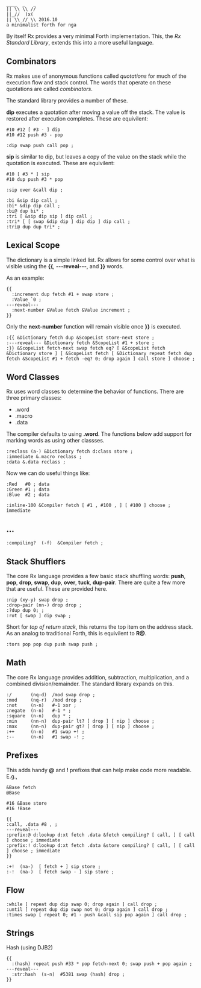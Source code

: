     ____  _   _
    || \\ \\ //
    ||_//  )x(
    || \\ // \\ 2016.10
    a minimalist forth for nga

By itself Rx provides a very minimal Forth implementation. This, the *Rx Standard Library*, extends this into a more useful language.

## Combinators

Rx makes use of anonymous functions called *quotations* for much of the execution flow and stack control. The words that operate on these quotations are called *combinators*.

The standard library provides a number of these.

**dip** executes a quotation after moving a value off the stack. The value is restored after execution completes. These are equivilent:

    #10 #12 [ #3 - ] dip
    #10 #12 push #3 - pop

````
:dip swap push call pop ;
````

**sip** is similar to dip, but leaves a copy of the value on the stack while the quotation is executed. These are equivilent:

    #10 [ #3 * ] sip
    #10 dup push #3 * pop

````
:sip over &call dip ;
````

````
:bi &sip dip call ;
:bi* &dip dip call ;
:bi@ dup bi* ;
:tri [ &sip dip sip ] dip call ;
:tri* [ [ swap &dip dip ] dip dip ] dip call ;
:tri@ dup dup tri* ;
````

## Lexical Scope

The dictionary is a simple linked list. Rx allows for some control over what is visible using the **{{**, **---reveal---**, and **}}** words.

As an example:

    {{
      :increment dup fetch #1 + swap store ;
      :Value `0 ;
    ---reveal---
      :next-number &Value fetch &Value increment ;
    }}

Only the **next-number** function will remain visible once **}}** is executed.

````
:{{ &Dictionary fetch dup &ScopeList store-next store ;
:---reveal--- &Dictionary fetch &ScopeList #1 + store ;
:}} &ScopeList fetch-next swap fetch eq? [ &ScopeList fetch &Dictionary store ] [ &ScopeList fetch [ &Dictionary repeat fetch dup fetch &ScopeList #1 + fetch -eq? 0; drop again ] call store ] choose ;
````

## Word Classes

Rx uses word classes to determine the behavior of functions. There are three primary classes:

* .word
* .macro
* .data

The compiler defaults to using **.word**. The functions below add support for marking words as using other classses.

````
:reclass (a-) &Dictionary fetch d:class store ;
:immediate &.macro reclass ;
:data &.data reclass ;
````

Now we can do useful things like:

    :Red   #0 ; data
    :Green #1 ; data
    :Blue  #2 ; data
    
    :inline-100 &Compiler fetch [ #1 , #100 , ] [ #100 ] choose ; immediate

## ...

````
:compiling?  (-f)  &Compiler fetch ;
````

## Stack Shufflers

The core Rx language provides a few basic stack shuffling words: **push**, **pop**, **drop**, **swap**, **dup**, **over**, **tuck**, **dup-pair**. There are quite a few more that are useful. These are provided here.

````
:nip (xy-y) swap drop ;
:drop-pair (nn-) drop drop ;
:?dup dup 0; ;
:rot [ swap ] dip swap ;
````

Short for *top of return stack*, this returns the top item on the address stack. As an analog to traditional Forth, this is equivilent to **R@**.

````
:tors pop pop dup push swap push ;
````


## Math

The core Rx language provides addition, subtraction, multiplication, and a combined division/remainder. The standard library expands on this.

````
:/       (nq-d)  /mod swap drop ;
:mod     (nq-r)  /mod drop ;
:not     (n-n)   #-1 xor ;
:negate  (n-n)   #-1 * ;
:square  (n-n)   dup * ;
:min     (nn-n)  dup-pair lt? [ drop ] [ nip ] choose ;
:max     (nn-n)  dup-pair gt? [ drop ] [ nip ] choose ;
:++      (n-n)   #1 swap +! ;
:--      (n-n)   #1 swap -! ;
````

## Prefixes

This adds handy **@** and **!** prefixes that can help make code more readable. E.g.,

    &Base fetch
    @Base

    #16 &Base store
    #16 !Base

````
{{
:call, .data #8 , ;
---reveal---
:prefix:@ d:lookup d:xt fetch .data &fetch compiling? [ call, ] [ call ] choose ; immediate
:prefix:! d:lookup d:xt fetch .data &store compiling? [ call, ] [ call ] choose ; immediate
}}
````



````
:+!  (na-)  [ fetch + ] sip store ;
:-!  (na-)  [ fetch swap - ] sip store ;
````

## Flow

````
:while [ repeat dup dip swap 0; drop again ] call drop ;
:until [ repeat dup dip swap not 0; drop again ] call drop ;
:times swap [ repeat 0; #1 - push &call sip pop again ] call drop ;
````

## Strings

Hash (using DJB2)


````
{{
  :(hash) repeat push #33 * pop fetch-next 0; swap push + pop again ;
---reveal---
  :str:hash  (s-n)  #5381 swap (hash) drop ;
}}
````
